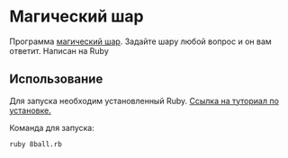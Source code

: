 # Магический шар
Программа [магический шар](https://ru.wikipedia.org/wiki/Magic_8_ball). Задайте шару любой вопрос и он вам ответит. Написан на Ruby
## Использование
Для запуска необходим установленный Ruby. [Ссылка на туториал по установке.](https://goodprogrammer.ru/rails-jasper-22/lessons/setup-ruby)

Команда для запуска:
```
ruby 8ball.rb
```

